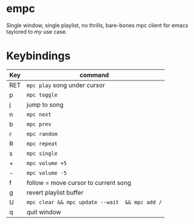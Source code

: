 # empc
Single window, single playlist, no thrills, bare-bones mpc client for emacs taylored to _my_ use case. 

# Keybindings
| Key | command | 
| --- | --- |
| RET | `mpc play` song under cursor |
| p | `mpc toggle` |
| j | jump to song
| n | `mpc next` | 
| b | `mpc prev` | 
| r | `mpc random` |     
| R | `mpc repeat` |      
| s | `mpc single` |
| + | `mpc volume +5` |
| - | `mpc volume -5` |
| f | follow = move cursor to current song |
| g | revert playlist buffer |
| U | `mpc clear && mpc update --wait  && mpc add /` |
| q | quit window |
